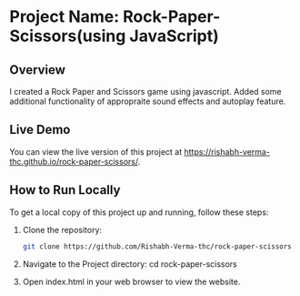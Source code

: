 # Project Name: Rock-Paper-Scissors(using JavaScript)

## Overview

I created a Rock Paper and Scissors game using javascript.
Added some additional functionality of appropraite sound effects and autoplay feature.

## Live Demo

You can view the live version of this project at https://rishabh-verma-thc.github.io/rock-paper-scissors/.

## How to Run Locally

To get a local copy of this project up and running, follow these steps:

1. Clone the repository:
   ```bash
   git clone https://github.com/Rishabh-Verma-thc/rock-paper-scissors

2. Navigate to the Project directory:
    cd rock-paper-scissors

3. Open index.html in your web browser to view the website.
